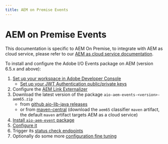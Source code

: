```yaml
---
title: AEM on Premise Events
---
```


# AEM on Premise Events

This documentation is specific to AEM On Premise,
to integrate with AEM as cloud service, please refer to our [AEM as cloud service documentation](aem_skyline_install.md).

To install and configure the Adobe I/O Events package on AEM (version 6.5.x and above):

1. [Set up your workspace in Adobe Developer Console](aem_console_setup.md)
   * [Set up your JWT Authentication public/private keys](aem_key_setup.md)
4. Configure the [AEM Link Externalizer](aem_on_premise_link_externalizer.md)
2. Download the latest version of the package `aio-aem-events-<version>-aem65.zip`
   * from [github aio-lib-java releases](https://github.com/adobe/aio-lib-java/releases)
   * or from [maven-central](https://repo1.maven.org/maven2/com/adobe/aio/aem/aio-aem-events/)
     (download the `aem65` classifier `maven` artifact, the default `maven` artifact targets AEM as a cloud service)
3. [Install `aio-aem-event` package](aem_on_premise_package_install.md)
5. [Configure it](aem_workspace_setup.md)
6. Trigger its [status check endpoints](aem_status_check.md)
7. Optionally do some more [configuration fine tuning](aem_advanced_configurations.md)

